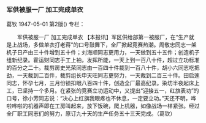### 军供被服一厂  加工完成单衣
葛钦
1947-05-01
第2版()
专栏：

　　军供被服一厂
    加工完成单衣
    【本报讯】军区供给部第一被服厂，在“生产就是上战场，多做单衣打老蒋”的口号鼓舞下，全厂掀起竞赛热潮。周敬忠同志一架机子日产由三十件增到五十件；刘海顺同志更用力，一天做到五十五件；创造机子组新纪录。霍运财同志手工上袖，发挥所能，一天上到一百八十件，超过立功标准的百分之二十。裁剪房史光荣同志由一百四十件裁到一百八十件，胡小六同志吃把劲，一天裁到二百件，裁剪组长申天旺同志更努力，一天裁到二百三十件。田启莲同志，怀孕七月，三月份锁扣眼八百四十件，创造全厂最高纪录。染坊半夜起床上工，已坚持一个多月。在紧张的竞赛立功运动中，又提出“迎接五一，红旗表功”的口号，徐小芳同志说：“决心上红旗我眼疼也不休息，一定要立功。”天还不明，哗啦哗啦的机器声即在工房叫起来，放下饭碗，爬上机器，如像战场一样紧张。经过全厂职工同志们的努力，原订九十天的生产任务五十三天完成。（葛钦）
